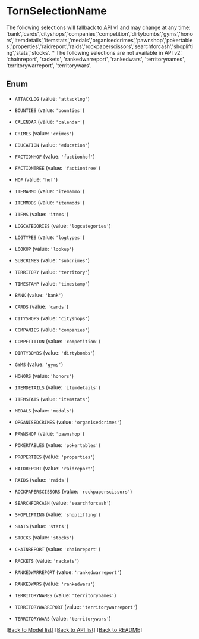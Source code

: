 # TornSelectionName

The following selections will fallback to API v1 and may change at any time: 'bank','cards','cityshops','companies','competition','dirtybombs','gyms','honors','itemdetails','itemstats','medals','organisedcrimes','pawnshop','pokertables','properties','raidreport','raids','rockpaperscissors','searchforcash','shoplifting','stats','stocks'.  *  The following selections are not available in API v2: 'chainreport', 'rackets', 'rankedwarreport', 'rankedwars', 'territorynames', 'territorywarreport', 'territorywars'.

## Enum

* `ATTACKLOG` (value: `'attacklog'`)

* `BOUNTIES` (value: `'bounties'`)

* `CALENDAR` (value: `'calendar'`)

* `CRIMES` (value: `'crimes'`)

* `EDUCATION` (value: `'education'`)

* `FACTIONHOF` (value: `'factionhof'`)

* `FACTIONTREE` (value: `'factiontree'`)

* `HOF` (value: `'hof'`)

* `ITEMAMMO` (value: `'itemammo'`)

* `ITEMMODS` (value: `'itemmods'`)

* `ITEMS` (value: `'items'`)

* `LOGCATEGORIES` (value: `'logcategories'`)

* `LOGTYPES` (value: `'logtypes'`)

* `LOOKUP` (value: `'lookup'`)

* `SUBCRIMES` (value: `'subcrimes'`)

* `TERRITORY` (value: `'territory'`)

* `TIMESTAMP` (value: `'timestamp'`)

* `BANK` (value: `'bank'`)

* `CARDS` (value: `'cards'`)

* `CITYSHOPS` (value: `'cityshops'`)

* `COMPANIES` (value: `'companies'`)

* `COMPETITION` (value: `'competition'`)

* `DIRTYBOMBS` (value: `'dirtybombs'`)

* `GYMS` (value: `'gyms'`)

* `HONORS` (value: `'honors'`)

* `ITEMDETAILS` (value: `'itemdetails'`)

* `ITEMSTATS` (value: `'itemstats'`)

* `MEDALS` (value: `'medals'`)

* `ORGANISEDCRIMES` (value: `'organisedcrimes'`)

* `PAWNSHOP` (value: `'pawnshop'`)

* `POKERTABLES` (value: `'pokertables'`)

* `PROPERTIES` (value: `'properties'`)

* `RAIDREPORT` (value: `'raidreport'`)

* `RAIDS` (value: `'raids'`)

* `ROCKPAPERSCISSORS` (value: `'rockpaperscissors'`)

* `SEARCHFORCASH` (value: `'searchforcash'`)

* `SHOPLIFTING` (value: `'shoplifting'`)

* `STATS` (value: `'stats'`)

* `STOCKS` (value: `'stocks'`)

* `CHAINREPORT` (value: `'chainreport'`)

* `RACKETS` (value: `'rackets'`)

* `RANKEDWARREPORT` (value: `'rankedwarreport'`)

* `RANKEDWARS` (value: `'rankedwars'`)

* `TERRITORYNAMES` (value: `'territorynames'`)

* `TERRITORYWARREPORT` (value: `'territorywarreport'`)

* `TERRITORYWARS` (value: `'territorywars'`)

[[Back to Model list]](../README.md#documentation-for-models) [[Back to API list]](../README.md#documentation-for-api-endpoints) [[Back to README]](../README.md)


